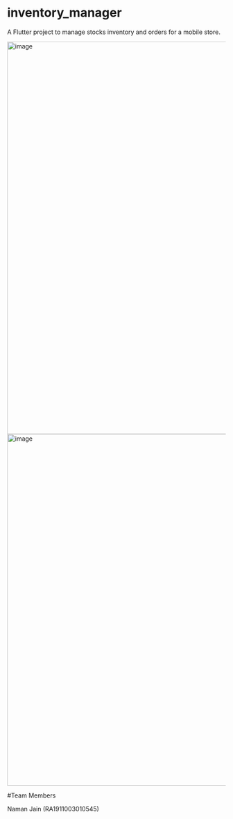 # inventory_manager

A Flutter project to manage stocks inventory and orders for a mobile store.

<img width="906" alt="image" src="https://user-images.githubusercontent.com/67640051/167675032-66fc2d38-c1c4-4da3-85dd-01db4d4715f7.png">


<img width="812" alt="image" src="https://user-images.githubusercontent.com/67640051/167674918-bba73192-feda-4360-b23f-63634fa0dd22.png">


#Team Members

Naman Jain (RA1911003010545)
